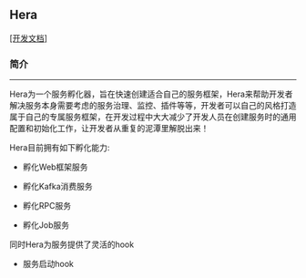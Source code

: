 ## Hera
[[开发文档]](https://www.yuque.com/tal-tech/hera)

### 简介
----
Hera为一个服务孵化器，旨在快速创建适合自己的服务框架，Hera来帮助开发者解决服务本身需要考虑的服务治理、监控、插件等等，开发者可以自己的风格打造属于自己的专属服务框架，在开发过程中大大减少了开发人员在创建服务时的通用配置和初始化工作，让开发者从重复的泥潭里解脱出来！

Hera目前拥有如下孵化能力:

* 孵化Web框架服务

* 孵化Kafka消费服务

* 孵化RPC服务

* 孵化Job服务

同时Hera为服务提供了灵活的hook
* 服务启动hook 
